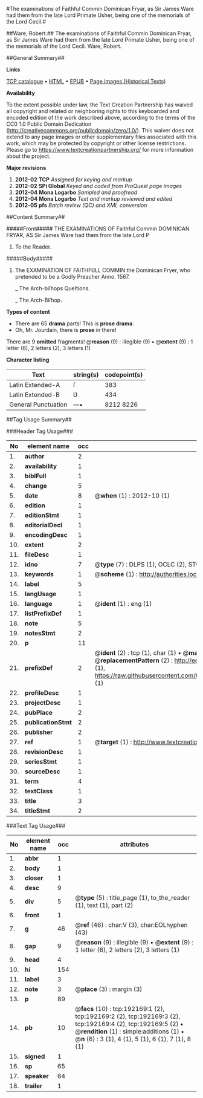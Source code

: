 #The examinations of Faithful Commin Dominican Fryar, as Sir James Ware had them from the late Lord Primate Usher, being one of the memorials of the Lord Cecil.#

##Ware, Robert.##
The examinations of Faithful Commin Dominican Fryar, as Sir James Ware had them from the late Lord Primate Usher, being one of the memorials of the Lord Cecil.
Ware, Robert.

##General Summary##

**Links**

[TCP catalogue](http://www.ota.ox.ac.uk/tcp/)  • 
[HTML](http://tei.it.ox.ac.uk/tcp/Texts-HTML/free/B10/B10267.html)  • 
[EPUB](http://tei.it.ox.ac.uk/tcp/Texts-EPUB/free/B10/B10267.epub) • 
[Page images (Historical Texts)](https://historicaltexts.jisc.ac.uk/eebo-80925331e)

**Availability**

To the extent possible under law, the Text Creation Partnership has waived all copyright and related or neighboring rights to this keyboarded and encoded edition of the work described above, according to the terms of the CC0 1.0 Public Domain Dedication (http://creativecommons.org/publicdomain/zero/1.0/). This waiver does not extend to any page images or other supplementary files associated with this work, which may be protected by copyright or other license restrictions. Please go to https://www.textcreationpartnership.org/ for more information about the project.

**Major revisions**

1. __2012-02__ __TCP__ *Assigned for keying and markup*
1. __2012-02__ __SPi Global__ *Keyed and coded from ProQuest page images*
1. __2012-04__ __Mona Logarbo__ *Sampled and proofread*
1. __2012-04__ __Mona Logarbo__ *Text and markup reviewed and edited*
1. __2012-05__ __pfs__ *Batch review (QC) and XML conversion*

##Content Summary##

#####Front#####
THE EXAMINATIONS OF Faithful Commin DOMINICAN FRYAR, AS Sir James Ware had them from the late Lord P
1. To the Reader.

#####Body#####

1. The EXAMINATION OF FAITHFƲLL COMMIN the Dominican Fryer, who pretended to be a Godly Preacher Anno. 1567.

    _ The Arch-biſhops Queſtions.

    _ The Arch-Biſhop.

**Types of content**

  * There are 65 **drama** parts! This is **prose drama**.
  * Oh, Mr. Jourdain, there is **prose** in there!

There are 9 **omitted** fragments! 
 @__reason__ (9) : illegible (9)  •  @__extent__ (9) : 1 letter (6), 2 letters (2), 3 letters (1)

**Character listing**


|Text|string(s)|codepoint(s)|
|---|---|---|
|Latin Extended-A|ſ|383|
|Latin Extended-B|Ʋ|434|
|General Punctuation|—•|8212 8226|

##Tag Usage Summary##

###Header Tag Usage###

|No|element name|occ|attributes|
|---|---|---|---|
|1.|__author__|2||
|2.|__availability__|1||
|3.|__biblFull__|1||
|4.|__change__|5||
|5.|__date__|8| @__when__ (1) : 2012-10 (1)|
|6.|__edition__|1||
|7.|__editionStmt__|1||
|8.|__editorialDecl__|1||
|9.|__encodingDesc__|1||
|10.|__extent__|2||
|11.|__fileDesc__|1||
|12.|__idno__|7| @__type__ (7) : DLPS (1), OCLC (2), STC (2), EEBO-CITATION (1), VID (1)|
|13.|__keywords__|1| @__scheme__ (1) : http://authorities.loc.gov/ (1)|
|14.|__label__|5||
|15.|__langUsage__|1||
|16.|__language__|1| @__ident__ (1) : eng (1)|
|17.|__listPrefixDef__|1||
|18.|__note__|5||
|19.|__notesStmt__|2||
|20.|__p__|11||
|21.|__prefixDef__|2| @__ident__ (2) : tcp (1), char (1)  •  @__matchPattern__ (2) : ([0-9\-]+):([0-9IVX]+) (1), (.+) (1)  •  @__replacementPattern__ (2) : http://eebo.chadwyck.com/downloadtiff?vid=$1&page=$2 (1), https://raw.githubusercontent.com/textcreationpartnership/Texts/master/tcpchars.xml#$1 (1)|
|22.|__profileDesc__|1||
|23.|__projectDesc__|1||
|24.|__pubPlace__|2||
|25.|__publicationStmt__|2||
|26.|__publisher__|2||
|27.|__ref__|1| @__target__ (1) : http://www.textcreationpartnership.org/docs/. (1)|
|28.|__revisionDesc__|1||
|29.|__seriesStmt__|1||
|30.|__sourceDesc__|1||
|31.|__term__|4||
|32.|__textClass__|1||
|33.|__title__|3||
|34.|__titleStmt__|2||


###Text Tag Usage###

|No|element name|occ|attributes|
|---|---|---|---|
|1.|__abbr__|1||
|2.|__body__|1||
|3.|__closer__|1||
|4.|__desc__|9||
|5.|__div__|5| @__type__ (5) : title_page (1), to_the_reader (1), text (1), part (2)|
|6.|__front__|1||
|7.|__g__|46| @__ref__ (46) : char:V (3), char:EOLhyphen (43)|
|8.|__gap__|9| @__reason__ (9) : illegible (9)  •  @__extent__ (9) : 1 letter (6), 2 letters (2), 3 letters (1)|
|9.|__head__|4||
|10.|__hi__|154||
|11.|__label__|3||
|12.|__note__|3| @__place__ (3) : margin (3)|
|13.|__p__|89||
|14.|__pb__|10| @__facs__ (10) : tcp:192169:1 (2), tcp:192169:2 (2), tcp:192169:3 (2), tcp:192169:4 (2), tcp:192169:5 (2)  •  @__rendition__ (1) : simple:additions (1)  •  @__n__ (6) : 3 (1), 4 (1), 5 (1), 6 (1), 7 (1), 8 (1)|
|15.|__signed__|1||
|16.|__sp__|65||
|17.|__speaker__|64||
|18.|__trailer__|1||
